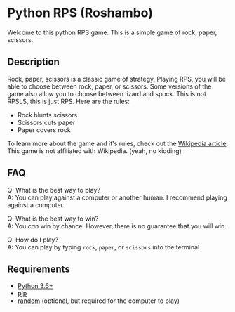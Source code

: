 # Python RPS (Roshambo)

Welcome to this python RPS game. This is a simple game of rock, paper, scissors.

## Description

Rock, paper, scissors is a classic game of strategy. Playing RPS, you will be able to choose between rock, paper, or scissors. Some versions of the game also allow you to choose between lizard and spock. This is not RPSLS, this is just RPS. Here are the rules:

- Rock blunts scissors
- Scissors cuts paper
- Paper covers rock

To learn more about the game and it's rules, check out the [Wikipedia article](https://en.wikipedia.org/wiki/Rock-paper-scissors). This game is not affiliated with Wikipedia. (yeah, no kidding)

## FAQ

Q: What is the best way to play?  
A: You can play against a computer or another human. I recommend playing against a computer.  

Q: What is the best way to win?  
A: You _can_ win by chance. However, there is no guarantee that you will win.  

Q: How do I play?  
A: You can play by typing `rock`, `paper`, or `scissors` into the terminal.  

## Requirements

- [Python 3.6+](https://www.python.org/downloads/)
- [pip](https://pypi.org/project/pip/)
- [random](https://docs.python.org/3/library/random.html) (optional, but required for the computer to play)
